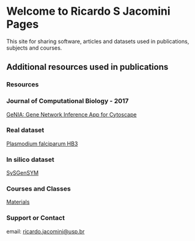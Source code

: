 # Welcome to **Ricardo S Jacomini** Pages

This site for sharing software, articles and datasets used in publications, subjects and courses.



## Additional resources used in publications

### Resources

### Journal of Computational Biology  - 2017

[GeNIA: Gene Network Inference App for Cytoscape](https://www.dropbox.com/sh/h8bvfsuaneh9w9q/AAByFKO5nwZ1inwwmWJfqbWVa?dl=0/genia-1.0.53.jar)

### Real dataset
[Plasmodium falciparum HB3](https://www.dropbox.com/sh/h8bvfsuaneh9w9q/AAByFKO5nwZ1inwwmWJfqbWVa?dl=0/plasmodium.xls)

### In silico dataset
[SySGenSYM](https://www.dropbox.com/sh/h8bvfsuaneh9w9q/AAByFKO5nwZ1inwwmWJfqbWVa?dl=0/dream.txt)




### Courses and Classes

[Materials]()

 


### Support or Contact

email: ricardo.jacomini@usp.br
